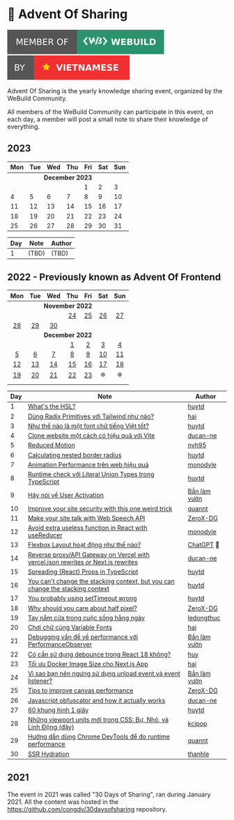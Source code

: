 # 🎄 Advent Of Sharing

[![Written by WeBuild members](https://raw.githubusercontent.com/webuild-community/badge/master/svg/WeBuild-modern.svg)](https://webuild.community)
[![By Vietnamese](https://raw.githubusercontent.com/webuild-community/badge/master/svg/by-modern.svg)](https://webuild.community)

Advent Of Sharing is the yearly knowledge sharing event, organized by the WeBuild Community.

All members of the WeBuild Community can participate in this event, on each day, a member will post a small note to share their knowledge of everything.

## 2023

<table class="table table-bordered">
  <thead>
    <tr>
      <th>Mon</th>
      <th>Tue</th>
      <th>Wed</th>
      <th>Thu</th>
      <th>Fri</th>
      <th>Sat</th>
      <th>Sun</th>
    </tr>
  </thead>
  <tbody>
    <tr>
      <td colspan="7" align="center"><b>December 2023</b></td>
    </tr>
    <tr>
      <td class="text-center"></td>
      <td class="text-center"></td>
      <td class="text-center"></td>
      <td class="text-center"></td>
      <td class="text-center"><a>1</a></td>
      <td class="text-center"><a>2</a></td>
      <td class="text-center"><a>3</a></td>
    </tr>
    <tr>
      <td class="text-center"><a>4</a></td>
      <td class="text-center"><a>5</a></td>
      <td class="text-center"><a>6</a></td>
      <td class="text-center"><a>7</a></td>
      <td class="text-center"><a>8</a></td>
      <td class="text-center"><a>9</a></td>
      <td class="text-center"><a>10</a></td>
    </tr>
    <tr>
      <td class="text-center"><a>11</a></td>
      <td class="text-center"><a>12</a></td>
      <td class="text-center"><a>13</a></td>
      <td class="text-center"><a>14</a></td>
      <td class="text-center"><a>15</a></td>
      <td class="text-center"><a>16</a></td>
      <td class="text-center"><a>17</a></td>
    </tr>
    <tr>
      <td class="text-center"><a>18</a></td>
      <td class="text-center"><a>19</a></td>
      <td class="text-center"><a>20</a></td>
      <td class="text-center"><a>21</a></td>
      <td class="text-center"><a>22</a></td>
      <td class="text-center"><a>23</a></td>
      <td class="text-center"><a>24</a></td>
    </tr>
    <tr>
      <td class="text-center"><a>25</a></td>
      <td class="text-center"><a>26</a></td>
      <td class="text-center"><a>27</a></td>
      <td class="text-center"><a>28</a></td>
      <td class="text-center"><a>29</a></td>
      <td class="text-center"><a>30</a></td>
      <td class="text-center"><a>31</a></td>
    </tr>
  </tbody>
</table>

| Day | Note                                                                                                 | Author                                         |
| --- | ---------------------------------------------------------------------------------------------------- | ---------------------------------------------- |
| 1   | (TBD)                                                                                                | (TBD)                                          |

## 2022 - Previously known as Advent Of Frontend

<table>
	<thead>
		<tr>
			<th align="center">Mon</th>
			<th align="center">Tue</th>
			<th align="center">Wed</th>
			<th align="center">Thu</th>
			<th align="center">Fri</th>
			<th align="center">Sat</th>
			<th align="center">Sun</th>
		</tr>
	</thead>
	<tbody>
		<tr>
			<td colspan="7" align="center"><b>November 2022</b></td>
		</tr>
		<tr>
			<td align="center"></td>
			<td align="center"></td>
			<td align="center"></td>
			<td align="center"><a href="/2022/day-01.md">24</a></td>
			<td align="center"><a href="/2022/day-02.md">25</a></td>
			<td align="center"><a href="/2022/day-03.md">26</a></td>
			<td align="center"><a href="/2022/day-04.md">27</a></td>
		</tr>
		<tr>
			<td align="center"><a href="/2022/day-05.md">28</a></td>
			<td align="center"><a href="/2022/day-06.md">29</a></td>
			<td align="center"><a href="/2022/day-07.md">30</a></td>
			<td align="center"> </td>
			<td align="center"> </td>
			<td align="center"> </td>
			<td align="center"> </td>
		</tr>
		<tr>
			<td colspan="7" align="center"><b>December 2022</b></td>
		</tr>
		<tr>
			<td align="center"> </td>
			<td align="center"> </td>
			<td align="center"> </td>
			<td align="center"><a href="/2022/day-08.md">1</a></td>
			<td align="center"><a href="/2022/day-09.md">2</a></td>
			<td align="center"><a href="/2022/day-10.md">3</a></td>
			<td align="center"><a href="/2022/day-11.md">4</a></td>
		</tr>
		<tr>
			<td align="center"><a href="/2022/day-12.md">5</a></td>
			<td align="center"><a href="/2022/day-13.md">6</a></td>
			<td align="center"><a href="/2022/day-14.md">7</a></td>
			<td align="center"><a href="/2022/day-15.md">8</a></td>
			<td align="center"><a href="/2022/day-16.md">9</a></td>
			<td align="center"><a href="/2022/day-17.md">10</a></td>
			<td align="center"><a href="/2022/day-18.md">11</a></td>
		</tr>
		<tr>
			<td align="center"><a href="/2022/day-19.md">12</a></td>
			<td align="center"><a href="/2022/day-20.md">13</a></td>
      			<td align="center"><a href="/2022/day-21.md">14</a></td>
			<td align="center"><a href="/2022/day-22.md">15</a></td>
			<td align="center"><a href="/2022/day-23.md">16</a></td>
			<td align="center"><a href="/2022/day-24.md">17</a></td>
      			<td align="center"><a href="/2022/day-25.md">18</a></td>
		</tr>
		<tr>
			<td align="center"><a href="/2022/day-26.md">19</a></td>
			<td align="center"><a href="/2022/day-27.md">20</a></td>
			<td align="center"><a href="/2022/day-28.md">21</a></td>
			<td align="center"><a href="/2022/day-29.md">22</a></td>
			<td align="center"><a href="/2022/day-30.md">23</a></td>
			<td align="center">❄️</td>
			<td align="center">❄️</td>
		</tr>
		<tr>
			<td align="center"></td>
			<td align="center"></td>
			<td align="center"></td>
			<td align="center"></td>
			<td align="center"></td>
			<td align="center"></td>
			<td align="center"></td>
		</tr>
	</tbody>
</table>

| Day | Note                                                                                                 | Author                                         |
| --- | ---------------------------------------------------------------------------------------------------- | ---------------------------------------------- |
| 1   | [What's the HSL?](/2022/day-01.md)                                                                   | [huytd](https://huy.rocks)                     |
| 2   | [Dùng Radix Primitives với Tailwind như nào?](/2022/day-02.md)                                       | [hai](https://github.com/ng-hai)               |
| 3   | [Như thế nào là một font chữ tiếng Việt tốt?](/2022/day-03.md)                                       | [huytd](https://huy.rocks)                     |
| 4   | [Clone website một cách có hiệu quả với Vite](/2022/day-04.md)                                       | [ducan-ne](https://github.com/ducan-ne)        |
| 5   | [Reduced Motion](/2022/day-05.md)                                                                    | [nvh95](https://hung.dev/)                     |
| 6   | [Calculating nested border radius](/2022/day-06.md)                                                  | [huytd](https://huy.rocks)                     |
| 7   | [Animation Performance trên web hiệu quả](/2022/day-07.md)                                           | [monodyle](https://minhle.space/)              |
| 8   | [Runtime check với Literal Union Types trong TypeScript](/2022/day-08.md)                            | [huytd](https://huy.rocks)                     |
| 9   | [Hãy nói về User Activation](/2022/day-09.md)                                                        | [Bần làm vườn](https://twitter.com/harriscode) |
| 10  | [Improve your site security with this one weird trick](/2022/day-10.md)                              | [quannt](https://quannt.xyz/)                  |
| 11  | [Make your site talk with Web Speech API](/2022/day-11.md)                                           | [ZeroX-DG](https://viethung.space/)            |
| 12  | [Avoid extra useless function in React with useReducer](/2022/day-12.md)                             | [monodyle](https://minhle.space/)              |
| 13  | [Flexbox Layout hoạt động như thế nào?](/2022/day-13.md)                                             | [ChatGPT](https://chat.openai.com/chat) 🤖     |
| 14  | [Reverse proxy/API Gateway on Vercel with vercel.json rewrites or Next.js rewrites](/2022/day-14.md) | [ducan-ne](https://github.com/ducan-ne)        |
| 15  | [Spreading (React) Props in TypeScript](/2022/day-15.md)                                             | [huytd](https://huy.rocks)                     |
| 16  | [You can’t change the stacking context, but you can change the stacking context](/2022/day-16.md)    | [huytd](https://huy.rocks)                     |
| 17  | [You probably using setTimeout wrong](/2022/day-17.md)                                               | [huytd](https://huy.rocks)                     |
| 18  | [Why should you care about half pixel?](/2022/day-18.md)                                             | [ZeroX-DG](https://viethung.space/)            |
| 19  | [Tay nắm cửa trong cuộc sống hằng ngày](/2022/day-19.md)                                             | [ledongthuc](https://thuc.space/)              |
| 20  | [Chơi chữ cùng Variable Fonts](/2022/day-20.md)                                                      | [hai](https://github.com/ng-hai)               |
| 21  | [Debugging vấn đề về performance với PerformanceObserver](/2022/day-21.md)                           | [Bần làm vườn](https://twitter.com/harriscode) |
| 22  | [Có cần sử dụng debounce trong React 18 không?](/2022/day-22.md)                                     | [huy](https://github.com/huyng12)              |
| 23  | [Tối ưu Docker Image Size cho Next.js App](/2022/day-23.md)                                          | [hai](https://github.com/ng-hai)               |
| 24  | [Vì sao bạn nên ngưng sử dụng unload event và event listener?](/2022/day-24.md)                      | [Bần làm vườn](https://twitter.com/harriscode) |
| 25  | [Tips to improve canvas performance](/2022/day-25.md)                                                | [ZeroX-DG](https://viethung.space/)            |
| 26  | [Javascript obfuscator and how it actually works](/2022/day-26.md)                                   | [ducan-ne](https://github.com/ducan-ne)        |
| 27  | [60 khung hình 1 giây](/2022/day-27.md)                                                              | [huytd](https://huy.rocks)                     |
| 28  | [Những viewport units mới trong CSS: Bự, Nhỏ, và Linh Động (đậy)](/2022/day-28.md)                   | [kcjpop](https://ehkoo.com/)                   |
| 29  | [Hướng dẫn dùng Chrome DevTools để đo runtime performance](/2022/day-29.md)                          | [quannt](https://quannt.xyz/)                  |
| 30  | [SSR Hydration](/2022/day-30.md)                                                                     | [thanhle](https://thanhle.blog/)               |

## 2021

The event in 2021 was called "30 Days of Sharing", ran during January 2021. All the content was hosted in the https://github.com/congdv/30daysofsharing repository.
